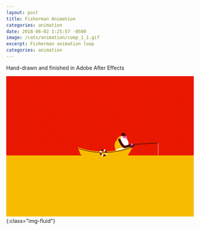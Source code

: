 ```yaml
---
layout: post
title: Fisherman Animation
categories: animation
date: 2018-06-02 1:25:57 -0500
image: /cats/animation/comp_1_1.gif
excerpt: Fisherman animation loop
categories: animation
---
```


Hand-drawn and finished in Adobe After Effects

![image-title-here](/assets/img/cats/animation/comp_1_1.gif){:class="img-fluid"}
